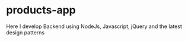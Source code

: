 # products-app
Here I develop Backend using NodeJs, Javascript, jQuery and the latest design patterns
